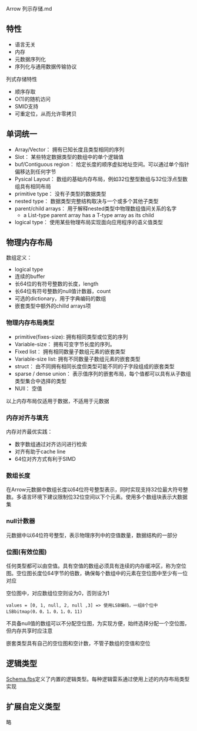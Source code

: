 Arrow 列示存储.md

## 特性

* 语言无关
* 内存
* 元数据序列化
* 序列化与通用数据传输协议

列式存储特性
* 顺序存取
* O(1)的随机访问
* SMID支持
* 可重定位，从而允许零拷贝

## 单词统一

* Array/Vector： 拥有已知长度且类型相同的序列
* Slot： 某些特定数据类型的数组中的单个逻辑值
* buf/Contiguous region： 给定长度的顺序虚拟地址空间。可以通过单个指针偏移达到任何字节
* Pysical Layout： 数组的基础内存布局，例如32位整型数组与32位浮点型数组具有相同布局
* primitive type： 没有子类型的数据类型
* nested type： 数据类型完整结构取决与一个或多个其他子类型
* parent/child arrays： 用于解释nested类型中物理数组值间关系的名字
	* a List<T>-type parent array has a T-type array as its child
* logical type： 使用某些物理布局实现面向应用程序的语义值类型

## 物理内存布局
数组定义：
* logical type
* 连续的buffer
* 长64位的有符号整数的长度，length
* 长64位有符号整数的null值计数器，count
* 可选的dictionary，用于字典编码的数组
* 嵌套类型中额外的chilld arrays项

### 物理内存布局类型

* primitive(fixes-size): 拥有相同类型或位宽的序列
* Variable-size： 拥有可变字节长度的序列。
* Fixed list： 拥有相同数量子数组元素的嵌套类型
* Variable-size list: 拥有不同数量子数组元素的嵌套类型
* struct： 由不同拥有相同长度但类型可能不同的子字段组成的嵌套类型
* sparse / dense union： 表示值序列的嵌套布局，每个值都可以具有从子数组类型集合中选择的类型
* NUll： 空值

以上内存布局仅适用于数据，不适用于元数据

### 内存对齐与填充

内存对齐最优实践：
* 数字数组通过对齐访问进行检索
* 对齐有助于cache line
* 64位对齐方式有利于SIMD

###  数组长度
在Arrow元数据中数组长度以64位符号整型表示，同时实现支持32位最大符号整数。多语言环境下建议限制位32位空间以下个元素。使用多个数组块表示大数据集

### null计数器
元数据中以64位符号整型，表示物理序列中的空值数量，数据结构的一部分

### 位图(有效位图)
任何类型都可以由空值。具有空值的数组必须具有连续的内存缓冲区，称为空位图。空位图长度位64字节的倍数，确保每个数组中的元素在空位图中至少有一位对应

空位图中，对应数组位空则设为0，否则设为1
```
values = [0, 1, null, 2, null ,3] => 使用LSB编码，一组8个位中 LSBbitmap(0，0，1，0，1，0，11)
```
不具备null值的数组可以不分配空位图，为实现方便，始终选择分配一个空位图，但内存共享时应注意

嵌套类型具有自己的空位图和空计数，不管子数组的空值和空位

## 逻辑类型
[Schema.fbs](https://github.com/apache/arrow/blob/master/format/Schema.fbs)定义了内置的逻辑类型。每种逻辑雷系通过使用上述的内存布局类型实现

## 扩展自定义类型
略
 